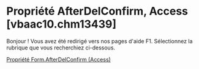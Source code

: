 
# Propriété AfterDelConfirm, Access [vbaac10.chm13439]

Bonjour ! Vous avez été redirigé vers nos pages d'aide F1. Sélectionnez la rubrique que vous recherchiez ci-dessous.

[Propriété Form.AfterDelConfirm (Access)](http://msdn.microsoft.com/library/fcc1585b-ddb9-7b39-aa21-07de0e50ac00%28Office.15%29.aspx)
